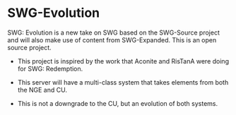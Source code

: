 # SWG-Evolution
SWG: Evolution is a new take on SWG based on the SWG-Source project and will also make use of content from SWG-Expanded. This is an open source project.

- This project is inspired by the work that Aconite and RisTanA were doing for SWG: Redemption.

- This server will have a multi-class system that takes elements from both the NGE and CU.

- This is not a downgrade to the CU, but an evolution of both systems.
